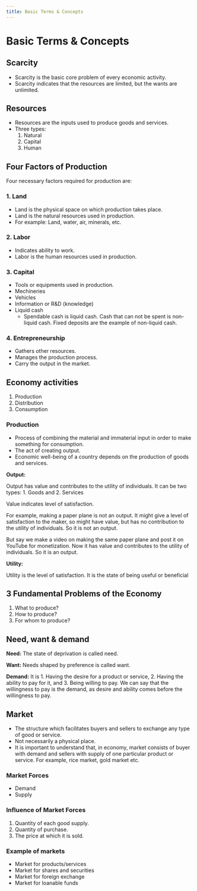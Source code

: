 ```yaml
---
title: Basic Terms & Concepts
---
```


# Basic Terms & Concepts

## Scarcity

- Scarcity is the basic core problem of every economic activity.
- Scarcity indicates that the resources are limited, but the wants are unlimited.

## Resources

- Resources are the inputs used to produce goods and services.
- Three types:
  1. Natural
  2. Capital
  3. Human

## Four Factors of Production

Four necessary factors required for production are:

### 1. Land

- Land is the physical space on which production takes place.
- Land is the natural resources used in production.
- For example: Land, water, air, minerals, etc.

### 2. Labor

- Indicates ability to work.
- Labor is the human resources used in production.

### 3. Capital

- Tools or equipments used in production.
- Mechineries
- Vehicles
- Information or R&D (knowledge)
- Liquid cash
  - Spendable cash is liquid cash. Cash that can not be spent is non-liquid cash. Fixed deposits are the example of non-liquid cash.

### 4. Entrepreneurship

- Gathers other resources.
- Manages the production process.
- Carry the output in the market.

## Economy activities

1. Production
2. Distribution
3. Consumption

### Production

- Process of combining the material and immaterial input in order to make something for consumption.
- The act of creating output.
- Economic well-being of a country depends on the production of goods and services.

**Output:**

Output has value and contributes to the utility of individuals. It can be two types: 1. Goods and 2. Services

Value indicates level of satisfaction.

For example, making a paper plane is not an output. It might give a level of satisfaction to the maker, so might have value, but has no contribution to the utility of individuals. So it is not an output.

But say we make a video on making the same paper plane and post it on YouTube for monetization. Now it has value and contributes to the utility of individuals. So it is an output.

**Utility:**

Utility is the level of satisfaction. It is the state of being useful or beneficial

## 3 Fundamental Problems of the Economy

1. What to produce?
2. How to produce?
3. For whom to produce?

## Need, want & demand

**Need:** The state of deprivation is called need.

**Want:** Needs shaped by preference is called want.

**Demand:** It is 1. Having the desire for a product or service, 2. Having the ability to pay for it, and 3. Being willing to pay. We can say that the willingness to pay is the demand, as desire and ability comes before the willingness to pay.

## Market

- The structure which facilitates buyers and sellers to exchange any type of good or service.
- Not necessarily a physical place.
- It is important to understand that, in economy, market consists of buyer with demand and sellers with supply of one particular product or service. For example, rice market, gold market etc.

### Market Forces

- Demand
- Supply

### Influence of Market Forces

1. Quantity of each good supply.
2. Quantity of purchase.
3. The price at which it is sold.

### Example of markets

- Market for products/services
- Market for shares and securities
- Market for foreign exchange
- Market for loanable funds
